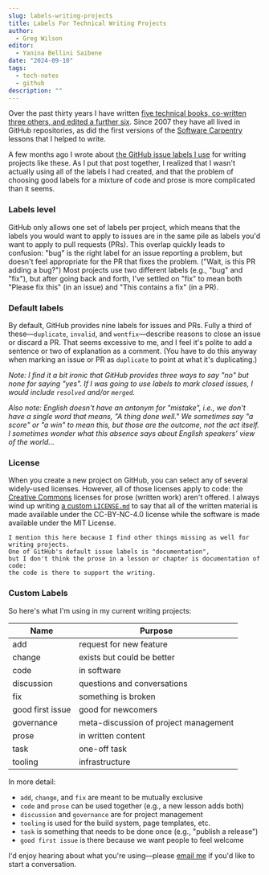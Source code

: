 ```yaml
---
slug: labels-writing-projects
title: Labels For Technical Writing Projects
author:
  - Greg Wilson
editor:
  - Yanina Bellini Saibene
date: "2024-09-10"
tags:
  - tech-notes
  - github
description: ""
---
```


Over the past thirty years I have written [five technical books,
co-written three others,
and edited a further six](https://third-bit.com/bib/).
Since 2007 they have all lived in GitHub repositories,
as did the first versions of the [Software Carpentry](https://carpentries.org/) lessons that I helped to write.

A few months ago I wrote about [the GitHub issue labels I use](https://third-bit.com/2024/03/07/labels/)
for writing projects like these.
As I put that post together,
I realized that I wasn't actually using all of the labels I had created,
and that the problem of choosing good labels for a mixture of code and prose
is more complicated than it seems.

### Labels level

GitHub only allows one set of labels per project,
    which means that the labels you would want to apply to issues
    are in the same pile as labels you'd want to apply to pull requests (PRs).
    This overlap quickly leads to confusion:
    "bug" is the right label for an issue reporting a problem,
    but doesn't feel appropriate for the PR that fixes the problem.
    ("Wait, is this PR adding a bug?")
    Most projects use two different labels (e.g., "bug" and "fix"),
    but after going back and forth,
    I've settled on "fix" to mean both "Please fix this" (in an issue)
    and "This contains a fix" (in a PR).

### Default labels

By default,
    GitHub provides nine labels for issues and PRs.
    Fully a third of these—`duplicate`, `invalid`, and `wontfix`—describe reasons to close an issue
    or discard a PR.
    That seems excessive to me,
    and I feel it's polite to add a sentence or two of explanation as a comment.
    (You have to do this anyway when marking an issue or PR as `duplicate` to point at what it's duplicating.)

*Note: I find it a bit ironic that GitHub provides three ways to say "no" but none for saying "yes".
If I was going to use labels to mark closed issues,
I would include `resolved` and/or `merged`.*

*Also note: English doesn't have an antonym for "mistake", i.e., we don't have a single word that means, "A thing done well."
We sometimes say "a score" or "a win" to mean this, 
but those are the outcome, not the act itself.
I sometimes wonder what this absence says about English speakers' view of the world…*

### License

When you create a new project on GitHub,
    you can select any of several widely-used licenses.
    However,
    all of those licenses apply to code:
    the [Creative Commons](https://creativecommons.org/) licenses for prose (written work) aren't offered.
    I always wind up writing [a custom `LICENSE.md`](https://github.com/gvwilson/sql-tutorial/blob/main/LICENSE.md) to say that
    all of the written material is made available under the CC-BY-NC-4.0 license
    while the software is made available under the MIT License.

    I mention this here because I find other things missing as well for writing projects.
    One of GitHub's default issue labels is "documentation",
    but I don't think the prose in a lesson or chapter is documentation of code:
    the code is there to support the writing.

### Custom Labels

So here's what I'm using in my current writing projects:

| Name             | Purpose                               |
| ---------------- | ------------------------------------- |
| add              | request for new feature               |
| change           | exists but could be better            |
| code             | in software                           |
| discussion       | questions and conversations           |
| fix              | something is broken                   |
| good first issue | good for newcomers                    |
| governance       | meta-discussion of project management |
| prose            | in written content                    |
| task             | one-off task                          |
| tooling          | infrastructure                        |

In more detail:

-   `add`, `change`, and `fix` are meant to be mutually exclusive
-   `code` and `prose` can be used together (e.g., a new lesson adds both)
-   `discussion` and `governance` are for project management
-   `tooling` is used for the build system, page templates, etc.
-   `task` is something that needs to be done once (e.g., "publish a release")
-   `good first issue` is there because we want people to feel welcome

I'd enjoy hearing about what you're using—please [email me](mailto:gvwilson@third-bit.com)
if you'd like to start a conversation.


